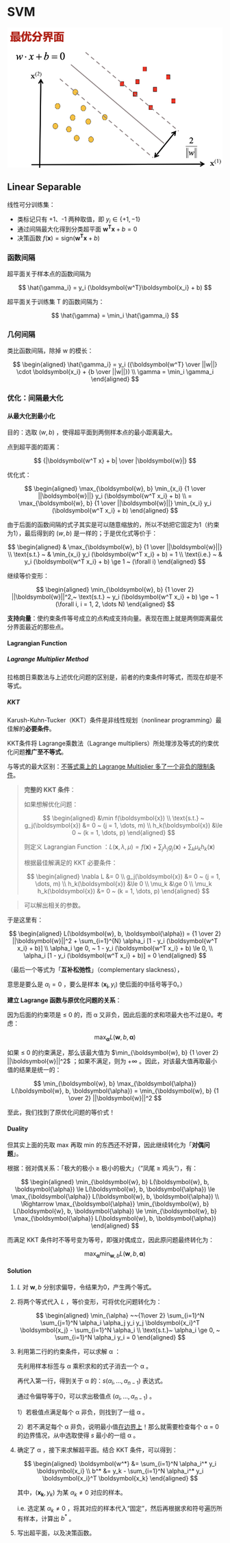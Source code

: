 # SVM

![Screen Shot 2021-05-27 at 11.08.29 AM](SVM.assets/Screen%20Shot%202021-05-27%20at%2011.08.29%20AM.png)

## Linear Separable

线性可分训练集：

- 类标记只有 +1、-1 两种取值，即 $y_i \in \{+1, -1\}$
- 通过间隔最大化得到分类超平面 $\boldsymbol{w^T}\boldsymbol{x} + b = 0$
- 决策函数 $f(\boldsymbol{x}) = \text{sign} (\boldsymbol{w^T}\boldsymbol{x} + b)$

### 函数间隔

超平面关于样本点的函数间隔为

$$
\hat{\gamma_i} = y_i (\boldsymbol{w^T}\boldsymbol{x_i} + b)
$$

超平面关于训练集 T 的函数间隔为：

$$
\hat{\gamma} = \min_i \hat{\gamma_i}
$$

### 几何间隔

类比函数间隔，除掉 w 的模长：

$$
\begin{aligned}
\hat{\gamma_i} = y_i ({\boldsymbol{w^T} \over ||w||} \cdot \boldsymbol{x_i} + {b \over ||w||}) \\
\gamma = \min_i \gamma_i
\end{aligned}
$$

### 优化：间隔最大化

#### 从最大化到最小化

目的：选取 $(w, b)$ ，使得超平面到两侧样本点的最小距离最大。

点到超平面的距离：

$$
{|\boldsymbol{w^T x} + b| \over |\boldsymbol{w}|}
$$

优化式：

$$
\begin{aligned}
\max_{\boldsymbol{w}, b} \min_{x_i} {1 \over ||\boldsymbol{w}||} y_i (\boldsymbol{w^T x_i} + b) \\
= \max_{\boldsymbol{w}, b} {1 \over ||\boldsymbol{w}||} \min_{x_i} y_i (\boldsymbol{w^T x_i} + b)
\end{aligned}
$$

由于后面的函数间隔的式子其实是可以随意缩放的，所以不妨把它固定为1（约束为1），最后得到的 $(w,b)$ 是一样的；于是优化式等价于：

$$
\begin{aligned}
& \max_{\boldsymbol{w}, b} {1 \over ||\boldsymbol{w}||} \\
\text{s.t.} ~ & \min_{x_i} y_i (\boldsymbol{w^T x_i} + b) = 1 \\
\text{i.e.} ~ & y_i (\boldsymbol{w^T x_i} + b) \ge 1 ~ (\forall i)
\end{aligned}
$$

继续等价变形：

$$
\begin{aligned}
\min_{\boldsymbol{w}, b} {1 \over 2} ||\boldsymbol{w}||^2,~
\text{s.t.} ~ y_i (\boldsymbol{w^T x_i} + b) \ge ~ 1 (\forall i, i = 1, 2, \dots N)
\end{aligned}
$$

**支持向量**：使约束条件等号成立的点构成支持向量。表现在图上就是两侧距离最优分界面最近的那些点。

#### Lagrangian Function

##### Lagrange Multiplier Method

拉格朗日乘数法与上述优化问题的区别是，前者的约束条件时等式，而现在却是不等式。

##### KKT

Karush-Kuhn-Tucker（KKT）条件是非线性规划（nonlinear programming）最佳解的**必要条件**。

KKT条件将 Lagrange乘数法（Lagrange multipliers）所处理涉及等式的约束优化问题**推广至不等式**。

与等式的最大区别：<u>不等式乘上的 Lagrange Multiplier 多了一个非负的限制条件</u>。

> **完整的 KKT 条件**：
> 
> 如果想解优化问题：
>
> $$
> \begin{aligned}
> &\min f(\boldsymbol{x}) \\
> \text{s.t.} ~ 
> g_j(\boldsymbol{x}) &= 0 ~ (j = 1, \dots, m) \\
> h_k(\boldsymbol{x}) &\le 0 ~ (k = 1, \dots, p)
> \end{aligned}
> $$
> 
> 则定义 Lagrangian Function ：$L(\boldsymbol{x}, \lambda, \mu) = f(\boldsymbol{x}) + \sum_j \lambda_j g_j(\boldsymbol{x}) + \sum_k \mu_k h_k(\boldsymbol{x})$
> 
> 根据最佳解满足的 KKT 必要条件：
> 
> $$
> \begin{aligned}
> \nabla L &= 0 \\
> g_j(\boldsymbol{x}) &= 0 ~ (j = 1, \dots, m) \\
> h_k(\boldsymbol{x}) &\le 0 \\
> \mu_k &\ge 0 \\
> \mu_k h_k(\boldsymbol{x}) &= 0 ~ (k = 1, \dots, p)
> \end{aligned}
> $$

> 可以解出相关的参数。

于是这里有：

$$
\begin{aligned}
L(\boldsymbol{w}, b, \boldsymbol{\alpha}) = 
{1 \over 2} ||\boldsymbol{w}||^2 +
\sum_{i=1}^{N} \alpha_i [1 - y_i (\boldsymbol{w^T x_i} + b)] \\
\alpha_i \ge 0, ~ 
1 - y_i (\boldsymbol{w^T x_i} + b) \le 0, \\
\alpha_i [1 - y_i (\boldsymbol{w^T x_i} + b)] = 0
\end{aligned}
$$

（最后一个等式为「**互补松弛性**」（complementary slackness），

意思是要么是 $\alpha_i = 0$ ，要么是样本 $(\boldsymbol{x_i}, y_i)$ 使后面的中括号等于0。）

**建立 Lagrange 函数与原优化问题的关系**：

因为后面的约束项是 ≤ 0 的，而 α 又非负，因此后面的求和项最大也不过是0。考虑：

$$
\max_{\boldsymbol{\alpha}} L(\boldsymbol{w}, b, \boldsymbol{\alpha})
$$

如果 ≤ 0 的约束满足，那么该最大值为 $\min_{\boldsymbol{w}, b} {1 \over 2} ||\boldsymbol{w}||^2$ ；如果不满足，则为 $+\infty$ 。因此，对该最大值再取最小值的结果是统一的：

$$
\min_{\boldsymbol{w}, b} \max_{\boldsymbol{\alpha}} L(\boldsymbol{w}, b, \boldsymbol{\alpha})
= \min_{\boldsymbol{w}, b} {1 \over 2} ||\boldsymbol{w}||^2
$$

至此，我们找到了原优化问题的等价式！

#### Duality

但其实上面的先取 max 再取 min 的东西还不好算，因此继续转化为「**对偶问题**」。

根据：弱对偶关系：「极大的极小 ≥ 极小的极大」（“凤尾 ≥ 鸡头”），有：

$$
\begin{aligned}
\min_{\boldsymbol{w}, b} L(\boldsymbol{w}, b, \boldsymbol{\alpha}) \le
L(\boldsymbol{w}, b, \boldsymbol{\alpha}) \le
\max_{\boldsymbol{\alpha}} L(\boldsymbol{w}, b, \boldsymbol{\alpha}) \\
\Rightarrow
\max_{\boldsymbol{\alpha}} \min_{\boldsymbol{w}, b} L(\boldsymbol{w}, b, \boldsymbol{\alpha}) 
\le
\min_{\boldsymbol{w}, b} \max_{\boldsymbol{\alpha}} L(\boldsymbol{w}, b, \boldsymbol{\alpha})
\end{aligned}
$$

而满足 KKT 条件时不等号变为等号，即强对偶成立，因此原问题最终转化为：

$$
\max_{\boldsymbol{\alpha}} \min_{\boldsymbol{w}, b} L(\boldsymbol{w}, b, \boldsymbol{\alpha}) 
$$

#### Solution

1) $L$ 对 $\boldsymbol{w}, b$ 分别求偏导，令结果为0，产生两个等式。

2) 将两个等式代入 $L$ ，等价变形，可将优化问题转化为：
   
   $$
   \begin{aligned}
   \min_{\alpha} ~~{1\over 2} \sum_{i=1}^N \sum_{j=1}^N \alpha_i \alpha_j y_i y_j \boldsymbol{x_i}^T \boldsymbol{x_j} - \sum_{i=1}^N \alpha_i \\
   \text{s.t.}~ \alpha_i \ge 0, ~ \sum_{i=1}^N \alpha_i y_i = 0
   \end{aligned}
   $$

3) 利用第二行的约束条件，可以求解 α ：

   先利用样本标签与 α 乘积求和的式子消去一个 α 。

   再代入第一行，得到关于 α 的：$s(\alpha_i, \dots, \alpha_{n-1})$ 表达式。

   通过令偏导等于0，可以求出极值点 $(\alpha_i, \dots, \alpha_{n-1})$ 。

   1）若极值点满足每个 α  非负，则找到了一组 α 。

   2）若不满足每个 α  非负，说明最小值<u>在边界上</u>！那么就需要检查每个 α = 0 的边界情况，从中选取使得 $s$ 最小的一组 α 。

4) 确定了 α ，接下来求解超平面。结合 KKT 条件，可以得到：
   
   $$
   \begin{aligned}
   \boldsymbol{w^*} &= \sum_{i=1}^N \alpha_i^* y_i \boldsymbol{x_i} \\
   b^* &= y_k - \sum_{i=1}^N \alpha_i^* y_i \boldsymbol{x_i}^T \boldsymbol{x_k}
   \end{aligned}
   $$
   
   其中，$(\boldsymbol{x_k}, y_k)$ 为某 $\alpha_k \neq 0$ 对应的样本。

   i.e. 选定某 $\alpha_k \neq 0$ ，将其对应的样本代入“固定”，然后再根据求和符号遍历所有样本，计算出 $b^*$ 。

5) 写出超平面，以及决策函数。

